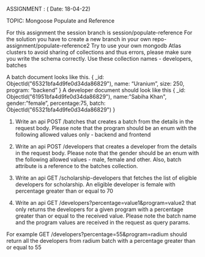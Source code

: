 ASSIGNMENT  : ( Date: 18-04-22) 

TOPIC: Mongoose Populate and Reference

For this assignment the session branch is session/populate-reference
For the solution you have to create a new branch in your own repo- assignment/populate-reference2
Try to use your own mongodb Atlas clusters to avoid sharing of collections and thus errors, please make sure you write the schema correctly. Use these collection names - developers, batches

A batch document looks like this.
{
	_id: ObjectId("65321bfa4d9fe0d34da86829"),
	name: “Uranium”,
	size: 250,
	program: “backend”
}
A developer document should look like this
{ 
	_id: ObjectId("61951bfa4d9fe0d34da86829"),
	name:"Sabiha Khan",
	gender:”female”,
	percentage:75,
	batch: ObjectId("65321bfa4d9fe0d34da86829")
}

1. Write an api POST /batches that creates a batch from the details in the request body. Please note that the program should be an enum with the following allowed values only - backend and frontend
2. Write an api POST  /developers that creates a developer from the details in the request body. Please note that the gender should be an enum with the following allowed values - male, female and other. Also, batch attribute is a reference to the batches collection.

3. Write an api GET /scholarship-developers that fetches the list of eligible developers for scholarship. An eligible developer is female with percentage greater than or equal to 70

4. Write an api GET /developers?percentage=value1&program=value2 that only returns the developers for a given program with a percentage greater than or equal to the received value. Please note the batch name and the program values are received in the request as query params.

For example GET /developers?percentage=55&program=radium should return all the developers from radium batch with a percentage greater than or equal to 55
